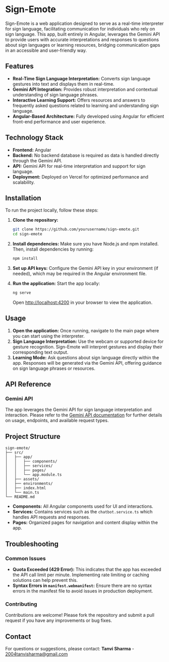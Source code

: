 
# Sign-Emote

Sign-Emote is a web application designed to serve as a real-time interpreter for sign language, facilitating communication for individuals who rely on sign language. This app, built entirely in Angular, leverages the Gemini API to provide users with accurate interpretations and responses to questions about sign languages or learning resources, bridging communication gaps in an accessible and user-friendly way.

## Features

- **Real-Time Sign Language Interpretation:** Converts sign language gestures into text and displays them in real-time.
- **Gemini API Integration:** Provides robust interpretation and contextual understanding of sign language phrases.
- **Interactive Learning Support:** Offers resources and answers to frequently asked questions related to learning and understanding sign language.
- **Angular-Based Architecture:** Fully developed using Angular for efficient front-end performance and user experience.

## Technology Stack

- **Frontend:** Angular
- **Backend:** No backend database is required as data is handled directly through the Gemini API.
- **API:** Gemini API for real-time interpretation and support for sign language.
- **Deployment:** Deployed on Vercel for optimized performance and scalability.

## Installation

To run the project locally, follow these steps:

1. **Clone the repository:**
   ```bash
   git clone https://github.com/yourusername/sign-emote.git
   cd sign-emote
   ```

2. **Install dependencies:**
   Make sure you have Node.js and npm installed. Then, install dependencies by running:
   ```bash
   npm install
   ```

3. **Set up API keys:**
   Configure the Gemini API key in your environment (if needed), which may be required in the Angular environment file.

4. **Run the application:**
   Start the app locally:
   ```bash
   ng serve
   ```
   Open [http://localhost:4200](http://localhost:4200) in your browser to view the application.

## Usage

1. **Open the application:** Once running, navigate to the main page where you can start using the interpreter.
2. **Sign Language Interpretation:** Use the webcam or supported device for gesture recognition. Sign-Emote will interpret gestures and display their corresponding text output.
3. **Learning Mode:** Ask questions about sign language directly within the app. Responses will be generated via the Gemini API, offering guidance on sign language phrases or resources.

## API Reference

### Gemini API
The app leverages the Gemini API for sign language interpretation and interaction. Please refer to the [Gemini API documentation](https://geminiapi.docs.url) for further details on usage, endpoints, and available request types.

## Project Structure

```
sign-emote/
├── src/
│   ├── app/
│   │   ├── components/
│   │   ├── services/
│   │   ├── pages/
│   │   └── app.module.ts
│   ├── assets/
│   ├── environments/
│   ├── index.html
│   └── main.ts
└── README.md
```

- **Components:** All Angular components used for UI and interactions.
- **Services:** Contains services such as the `chatbot.service.ts` which handles API requests and responses.
- **Pages:** Organized pages for navigation and content display within the app.

## Troubleshooting

### Common Issues
- **Quota Exceeded (429 Error):** This indicates that the app has exceeded the API call limit per minute. Implementing rate limiting or caching solutions can help prevent this.
- **Syntax Errors in `manifest.webmanifest`:** Ensure there are no syntax errors in the manifest file to avoid issues in production deployment.

### Contributing
Contributions are welcome! Please fork the repository and submit a pull request if you have any improvements or bug fixes.

## Contact

For questions or suggestions, please contact:
**Tanvi Sharma** - [2004tanvisharma@gmail.com](mailto:2004tanvisharma@gmail.com)  
